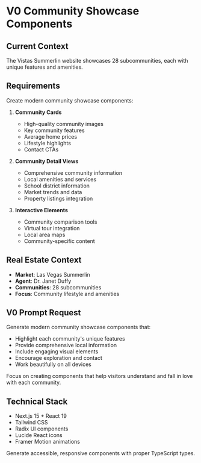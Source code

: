 # V0 Community Showcase Components

## Current Context
The Vistas Summerlin website showcases 28 subcommunities, each with unique features and amenities.

## Requirements
Create modern community showcase components:

1. **Community Cards**
   - High-quality community images
   - Key community features
   - Average home prices
   - Lifestyle highlights
   - Contact CTAs

2. **Community Detail Views**
   - Comprehensive community information
   - Local amenities and services
   - School district information
   - Market trends and data
   - Property listings integration

3. **Interactive Elements**
   - Community comparison tools
   - Virtual tour integration
   - Local area maps
   - Community-specific content

## Real Estate Context
- **Market**: Las Vegas Summerlin
- **Agent**: Dr. Janet Duffy
- **Communities**: 28 subcommunities
- **Focus**: Community lifestyle and amenities

## V0 Prompt Request
Generate modern community showcase components that:

- Highlight each community's unique features
- Provide comprehensive local information
- Include engaging visual elements
- Encourage exploration and contact
- Work beautifully on all devices

Focus on creating components that help visitors understand and fall in love with each community.

## Technical Stack
- Next.js 15 + React 19
- Tailwind CSS
- Radix UI components
- Lucide React icons
- Framer Motion animations

Generate accessible, responsive components with proper TypeScript types.
